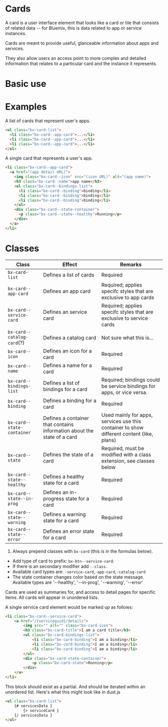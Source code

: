 # Cards

A card is a user interface element that looks like a card or tile that consists of related data -- for Bluemix, this is data related to app or service instances.

Cards are meant to provide useful, glanceable information about apps and services.

They also allow users an access point to more complex and detailed information that relates to a particular card and the instance it represents.

# Basic use

<!-- Write something here about using or constructing an unordered list <ul> to define a group of cards. Each list item <li> should represent a card. -->

<!-- Add a class on the list-items <li> to define the cards as either service-cards or app-cards (`.bx-card--app-card` or `.bx-card--service-card`) -->

# Examples

A list of cards that represent user's apps.

```html
<ul class="bx-card-list">
  <li class="bx-card--app-card">...</li>
  <li class="bx-card--app-card">...</li>
  <li class="bx-card--app-card">...</li>
</ul>
```

A single card that represents a user's app.

```html
<li class="bx-card--app-card">
  <a href="(app detail URL)">
    <img class="bx-card--icon" src="(icon URL)" alt="(app name)">
    <h3 class="bx-card--name">app name</h3>
    <ul class="bx-card--bindings-list">
      <li class="bx-card--binding">binding</li>
      <li class="bx-card--binding">binding</li>
      <li class="bx-card--binding">binding</li>
    </ul>
    <div class="bx-card--state-container">
      <p class="bx-card--state--healthy">Running</p>
    </div>
  </a>
</li>
```

# Classes 

| Class | Effect | Remarks |
|-----------|--------|---------|
|`bx-card-list`| Defines a list of cards | Required |
|`bx-card--app-card`| Defines an app card | Required; applies specifc styles that are exclusive to app cards |
|`bx-card--service-card`| Defines an service card | Required; applies specifc styles that are exclusive to service cards |
|`bx-card--catalog-card`(?)| Defines a catalog card | Not sure what this is... |
|`bx-card--icon`| Defines an icon for a card | Required |
|`bx-card--name`| Defines a name for a card | Required |
|`bx-card--bindings-list`| Defines a list of bindings for a card | Required; bindings could be service bindings for apps, or vice versa. |
|`bx-card--binding`| Defines a binding for a card | Required |
|`bx-card--state-container`| Defines a container that contains information about the state of a card | Used mainly for apps, services use this container to show different content (like, plans) |
|`bx-card--state`| Defines the state of a card | Required, must be modified with a class extension, see classes below |
|`bx-card--state--healthy`| Defines a healthy state for a card | Required |
|`bx-card--state--in-prog`| Defines an in-progress state for a card | Required |
|`bx-card--state--warning`| Defines a warning state for a card | Required |
|`bx-card--state--error`| Defines an error state for a card | Required |








1. Always prepend classes with `bx-card` (this is <prepend> in the formulas below).
* Add type of card to prefix: `bx-btn--service-card`.
* If there is an secondary modifier add `--class`.
* Available card types are: `-service-card`,`-app-card`,`-catalog-card`
* The state container changes color based on the state message. Available types are '--healthy', '--in-prog', '--warning', '--error'

Cards are used as summaries for, and access to detail pages for specific items. All cards will appear in unordered lists.

A single service card element would be marked up as follows:

```html
<li class="bx-card--service-card">
	<a href="/{serviceguid}/details">
		<img src="" alt="" class="bx-card-icon">
		<h3 class="bx-card-title">I am a card title</h3>
		<ul class="bx-card-bindings-list">
			<li class="bx-card-binding">I am a binding</li>
			<li class="bx-card-binding">I am a binding</li>
			<li class="bx-card-binding">I am a binding</li>
		</ul>
		<div class="bx-card-state-container">
			<p class="bx-card-state">Running</p>
		</div>
	</a>
</li>
```

This block should exist as a partial. And should be iterated within an unordered list. Here's what this might look like in dust.js

```html
<ul class="bx-card-list">
	{# servicesData }
		{> serviceCard }
	{/ servicesData }
</ul>
```
